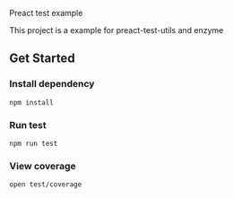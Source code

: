 Preact test example

This project is a example for preact-test-utils and enzyme

## Get Started

### Install dependency

```
npm install
```

### Run test
```
npm run test
```

### View coverage

```
open test/coverage
```



